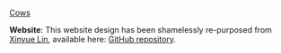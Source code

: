 [Cows](cow_photo.jpg)


**Website**: This website design has been shamelessly re-purposed from [Xinyue Lin](https://xinyue-lin.com/), available here: [GitHub repository](https://github.com/gautamrao/gautamrao.github.io). 
